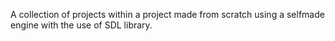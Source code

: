 A collection of projects within a project made from scratch using a selfmade engine with the use of SDL library.
